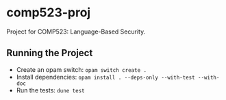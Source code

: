 # comp523-proj

Project for COMP523: Language-Based Security.

## Running the Project

- Create an opam switch: `opam switch create .`
- Install dependencies: `opam install . --deps-only --with-test --with-doc`
- Run the tests: `dune test`

